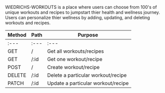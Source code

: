 WIEDRICHS-WORKOUTS is a place where users can choose from 100's of unique workouts and recipes to jumpstart thier health and wellness journey. Users can personalize thier wellness by adding, updating, and deleting workouts and recipes. 

| Method        | Path                     | Purpose                                          |
| ------------- | ------------------------ | -------------------------------------------------|
| :---          |  :---                    | :---                                             |
| GET           | /                        | Get all workouts/recipes                         |
| GET           | /:id                     | Get one workout/recipe                           |
| POST          | /                        | Create workout/recipe                            |
| DELETE        | /:id                     | Delete a particular workout/recipe               |
| PATCH         | /:id                     | Update a particular workout/recipe               |

